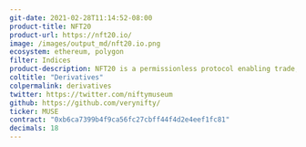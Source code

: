 ```yaml
---
git-date: 2021-02-28T11:14:52-08:00
product-title: NFT20
product-url: https://nft20.io/
image: /images/output_md/nft20.io.png
ecosystem: ethereum, polygon
filter: Indices
product-description: NFT20 is a permissionless protocol enabling trade, swap and sell NFTs that tokenized at indices pools.
coltitle: "Derivatives"
colpermalink: derivatives
twitter: https://twitter.com/niftymuseum
github: https://github.com/verynifty/
ticker: MUSE
contract: "0xb6ca7399b4f9ca56fc27cbff44f4d2e4eef1fc81"
decimals: 18
---
```

